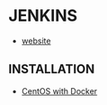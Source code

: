 # JENKINS

- [website](https://www.jenkins.io/)

## INSTALLATION

- [CentOS with Docker](https://docs.docker.com/engine/install/centos/)
